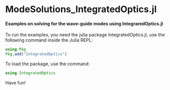 # ModeSolutions_IntegratedOptics.jl
#### Examples on solving for the wave-guide modes using IntegraredOptics.jl

To run the examples, you need the julia package IntegratedOptics.jl, use the following command inside the Julia REPL:
```julia
using Pkg
Pkg.add("IntegratedOptics")
```

To load the package, use the command:

```julia
using IntegratedOptics
```

Have fun!
